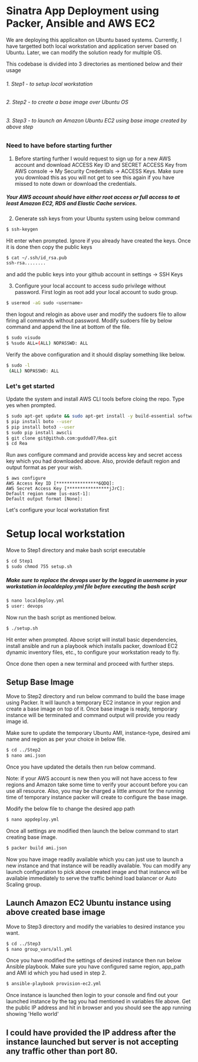 # Sinatra App Deployment using Packer, Ansible and AWS EC2

We are deploying this applicaiton on Ubuntu based systems. Currently, I have targetted both local workstation and application server based on Ubuntu. Later, we can modify the solution ready for multiple OS.

This codebase is divided into 3 directories as mentioned below and their usage
###### 1. Step1 - to setup local workstation 
###### 2. Step2 - to create a base image over Ubuntu OS
###### 3. Step3 - to launch an Amazon Ubuntu EC2 using base image created by above step

### Need to have before starting further
1. Before starting further I would request to sign up for a new AWS account and download ACCESS Key ID and SECRET ACCESS Key from AWS console -> My Security Credentials -> ACCESS Keys. Make sure you download this as you will not get to see this again if you have missed to note down or download the credentials.
##### Your AWS account should have either root access or full access to at least Amazon EC2, RDS and Elastic Cache services.
2. Generate ssh keys from your Ubuntu system using below command 
```sh
$ ssh-keygen
```
Hit enter when prompted. Ignore if you already have created the keys. Once it is done then copy the public keys 
```sh
$ cat ~/.ssh/id_rsa.pub
ssh-rsa........
```
and add the public keys into your github account in settings -> SSH Keys

3. Configure your local account to access sudo privilege without password. First login as root add your local account to sudo group.
```sh
$ usermod -aG sudo <username>
```
then logout and relogin as above user and modify the sudoers file to allow firing all commands without password. Modify sudoers file by below command and append the line at bottom of the file.
```sh
$ sudo visudo
$ %sudo	ALL=(ALL) NOPASSWD: ALL
```
Verify the above configuration and it should display something like below.
```sh
$ sudo -l
 (ALL) NOPASSWD: ALL
```

### Let's get started 
Update the system and install AWS CLI tools before cloing the repo. Type yes when prompted.
```sh
$ sudo apt-get update && sudo apt-get install -y build-essential software-properties-common python-dev python-pip git
$ pip install boto --user
$ pip install boto3 --user
$ sudo pip install awscli
$ git clone git@github.com:guddu07/Rea.git
$ cd Rea
```
Run aws configure command and provide access key and secret access key which you had downloaded above. Also, provide default region and output format as per your wish.
```
$ aws configure
AWS Access Key ID [****************6QDQ]: 
AWS Secret Access Key [****************jJrC]: 
Default region name [us-east-1]: 
Default output format [None]: 
```

Let's configure your local workstation first

# Setup local workstation
Move to Step1 directory and make bash script executable
```sh
$ cd Step1
$ sudo chmod 755 setup.sh
```
##### Make sure to replace the devops user by the logged in username in your workstation in localdeploy.yml file before executing the bash script
```sh
$ nano localdeploy.yml
$ user: devops 
```
Now run the bash script as mentioned below.
```sh
$ ./setup.sh
```
Hit enter when prompted. Above script will install basic dependencies, install ansible and run a playbook which installs packer, download EC2 dynamic inventory files, etc., to configure your workstation ready to fly. 

Once done then open a new terminal and proceed with further steps.

## Setup Base Image
Move to Step2 directory and run below command to build the base image using Packer. It will launch a temporary EC2 instance in your region and create a base image on top of it. Once base image is ready, temporary instance will be terminated and command output will provide you ready image id.

Make sure to update the temporary Ubuntu AMI, instance-type, desired ami name and region as per your choice in below file.
```sh
$ cd ../Step2
$ nano ami.json
```
Once you have updated the details then run below command. 

Note: if your AWS account is new then you will not have access to few regions and Amazon take some time to verify your account before you can use all resource. Also, you may be charged a little amount for the running time of temporary instance packer will create to configure the base image.

Modify the below file to change the desired app path
```sh
$ nano appdeploy.yml
```
Once all settings are modified then launch the below command to start creating base image.
```sh
$ packer build ami.json
```

Now you have image readily available which you can just use to launch a new instance and that instance will be readily available. You can modify any launch configuration to pick above created image and that instance will be available immediately to serve the traffic behind load balancer or Auto Scaling group.

## Launch Amazon EC2 Ubuntu instance using above created base image

Move to Step3 directory and modify the variables to desired instance you want.
```sh
$ cd ../Step3
$ nano group_vars/all.yml
```
Once you have modified the settings of desired instance then run below Ansible playbook. Make sure you have configured same region, app_path and AMI id which you had used in step 2.

```sh
$ ansible-playbook provision-ec2.yml
```
Once instance is launched then login to your console and find out your launched instance by the tag you had mentioned in variables file above. Get the public IP address and hit in browser and you should see the app running showing 'Hello world'

## I could have provided the IP address after the instance launched but server is not accepting any traffic other than port 80.
